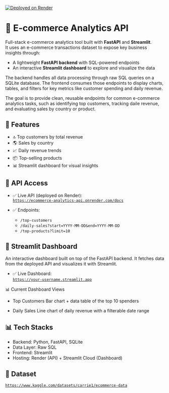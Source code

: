 [![Deployed on Render](https://img.shields.io/badge/Render-Live-blue)](https://ecommerce-analytics-api.onrender.com)

# 🛒 E-commerce Analytics API

Full-stack e-commerce analytics tool built with **FastAPI** and **Streamlit**.  
It uses an e-commerce transactions dataset to expose key business insights through:

- A lightweight **FastAPI backend** with SQL-powered endpoints
- An interactive **Streamlit dashboard** to explore and visualize the data

The backend handles all data processing through raw SQL queries on a SQLite database.
The frontend consumes those endpoints to display charts, tables, and filters for key metrics like customer spending and daily revenue.

The goal is to provide clean, reusable endpoints for common e-commerce analytics tasks, such as identifying top customers, tracking daile revenue, and evaluating sales by country or product.

## 🚀 Features
- 🔝 Top customers by total revenue
- 🌎 Sales by country
- 📈 Daily revenue trends
- 📦 Top-selling products
- 📊 Streamlit dashboard for visual insights

## 📡 API Access
- ✅ Live API (deployed on Render):  
  [`https://ecommerce-analytics-api.onrender.com/docs`](https://ecommerce-analytics-api.onrender.com/docs)

- ✅ Endpoints:
  - `/top-customers`
  - `/daily-sales?start=YYYY-MM-DD&end=YYYY-MM-DD`
  - `/top-products?limit=10`

## 🎨 Streamlit Dashboard
An interactive dashboard built on top of the FastAPI backend. It fetches data from the deployed API and visualizes it with Streamlit.

- ✅ Live Dashboard:  
  [`https://your-username.streamlit.app`](https://your-username.streamlit.app)

📊 Current Dashboard Views
- Top Customers
Bar chart + data table of the top 10 spenders

- Daily Sales
Line chart of daily revenue with a filterable date range

## 📊 Tech Stacks
- Backend: Python, FastAPI, SQLite
- Data Layer: Raw SQL
- Frontend: Streamlit
- Hosting: Render (API) + Streamlit Cloud (Dashboard)

## 📘 Dataset
[`https://www.kaggle.com/datasets/carrie1/ecommerce-data`](https://ecommerce-analytics-api.onrender.com/docs)